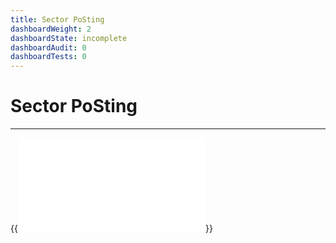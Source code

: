 ```yaml
---
title: Sector PoSting
dashboardWeight: 2
dashboardState: incomplete
dashboardAudit: 0
dashboardTests: 0
---
```


# Sector PoSting
---

{{<embed src="posting.id" lang="go">}}
